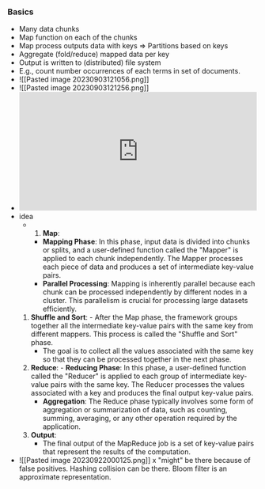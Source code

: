 ### Basics
- Many data chunks
- Map function on each of the chunks
- Map process outputs data with keys => Partitions based on keys
- Aggregate (fold/reduce) mapped data per key
- Output is written to (distributed) file system
- E.g., count number occurrences of each terms in
set of documents.
- ![[Pasted image 20230903121056.png]]
- ![[Pasted image 20230903121256.png]]
- <iframe width="480" height="240" src="https://www.youtube.com/embed/cHGaQz0E7AU" title="Map Reduce explained with example | System Design" frameborder="0" allow="accelerometer; autoplay; clipboard-write; encrypted-media; gyroscope; picture-in-picture; web-share" allowfullscreen></iframe>
- idea 
	- 1. **Map**:
	    - **Mapping Phase**: In this phase, input data is divided into chunks or splits, and a user-defined function called the "Mapper" is applied to each chunk independently. The Mapper processes each piece of data and produces a set of intermediate key-value pairs.
	    - **Parallel Processing**: Mapping is inherently parallel because each chunk can be processed independently by different nodes in a cluster. This parallelism is crucial for processing large datasets efficiently.
	1. **Shuffle and Sort**:
    	    - After the Map phase, the framework groups together all the intermediate key-value pairs with the same key from different mappers. This process is called the "Shuffle and Sort" phase.
	    - The goal is to collect all the values associated with the same key so that they can be processed together in the next phase.
	1. **Reduce**:
    	    - **Reducing Phase**: In this phase, a user-defined function called the "Reducer" is applied to each group of intermediate key-value pairs with the same key. The Reducer processes the values associated with a key and produces the final output key-value pairs.
	    - **Aggregation**: The Reduce phase typically involves some form of aggregation or summarization of data, such as counting, summing, averaging, or any other operation required by the application.
	1. **Output**:
	    - The final output of the MapReduce job is a set of key-value pairs that represent the results of the computation.
- ![[Pasted image 20230922000125.png]] x "might" be there because of false positives. Hashing collision can be there. Bloom filter is an approximate representation.